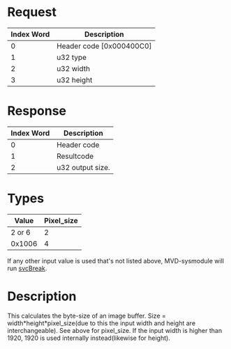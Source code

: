 # Request

| Index Word | Description                |
|------------|----------------------------|
| 0          | Header code \[0x000400C0\] |
| 1          | u32 type                   |
| 2          | u32 width                  |
| 3          | u32 height                 |

# Response

| Index Word | Description      |
|------------|------------------|
| 0          | Header code      |
| 1          | Resultcode       |
| 2          | u32 output size. |

# Types

| Value  | Pixel_size |
|--------|------------|
| 2 or 6 | 2          |
| 0x1006 | 4          |

If any other input value is used that's not listed above, MVD-sysmodule
will run [svcBreak](SVC "wikilink").

# Description

This calculates the byte-size of an image buffer. Size =
width\*height\*pixel_size(due to this the input width and height are
interchangeable). See above for pixel_size. If the input width is higher
than 1920, 1920 is used internally instead(likewise for height).